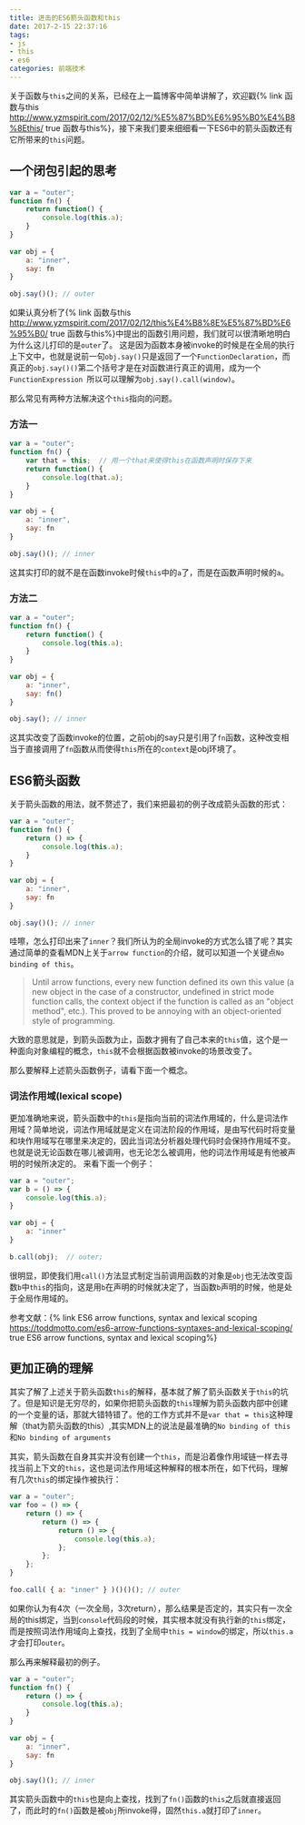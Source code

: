 ```yaml
---
title: 进击的ES6箭头函数和this
date: 2017-2-15 22:37:16
tags:
- js
- this
- es6
categories: 前端技术
---
```


关于函数与`this`之间的关系，已经在上一篇博客中简单讲解了，欢迎戳{% link 函数与this http://www.yzmspirit.com/2017/02/12/%E5%87%BD%E6%95%B0%E4%B8%8Ethis/ true 函数与this%}，接下来我们要来细细看一下ES6中的箭头函数还有它所带来的`this`问题。

<!-- more -->

## 一个闭包引起的思考
```javascript
var a = "outer";
function fn() {
    return function() {
        console.log(this.a);
    }
}
 
var obj = {
    a: "inner",
    say: fn
}
 
obj.say()(); // outer
```

如果认真分析了{% link 函数与this http://www.yzmspirit.com/2017/02/12/this%E4%B8%8E%E5%87%BD%E6%95%B0/ true 函数与this%}中提出的函数引用问题，我们就可以很清晰地明白为什么这儿打印的是`outer`了。
这是因为函数本身被invoke的时候是在全局的执行上下文中，也就是说前一句`obj.say()`只是返回了一个`FunctionDeclaration`，而真正的`obj.say()()`第二个括号才是在对函数进行真正的调用，成为一个`FunctionExpression `所以可以理解为`obj.say().call(window)`。

那么常见有两种方法解决这个`this`指向的问题。

### 方法一
```javascript
var a = "outer";
function fn() {
    var that = this;  // 用一个that来使得this在函数声明时保存下来
    return function() {
        console.log(that.a);
    }
}
 
var obj = {
    a: "inner",
    say: fn
}
 
obj.say()(); // inner
```
这其实打印的就不是在函数invoke时候`this`中的`a`了，而是在函数声明时候的`a`。

### 方法二
```javascript
var a = "outer";
function fn() {
    return function() {
        console.log(this.a);
    }
}
 
var obj = {
    a: "inner",
    say: fn()
}
 
obj.say(); // inner
```
这其实改变了函数invoke的位置，之前obj的say只是引用了`fn`函数，这种改变相当于直接调用了`fn`函数从而使得`this`所在的`context`是obj环境了。


## ES6箭头函数
关于箭头函数的用法，就不赘述了，我们来把最初的例子改成箭头函数的形式：
```javascript
var a = "outer";
function fn() {
    return () => {
        console.log(this.a);
    }
}
 
var obj = {
    a: "inner",
    say: fn
}
 
obj.say()(); // inner
```

哇嚓，怎么打印出来了`inner`？我们所认为的全局invoke的方式怎么错了呢？其实通过简单的查看MDN上关于`arrow function`的介绍，就可以知道一个关键点`No binding of this`。

> Until arrow functions, every new function defined its own this value (a new object in the case of a constructor, undefined in strict mode function calls, the context object if the function is called as an "object method", etc.). This proved to be annoying with an object-oriented style of programming.

大致的意思就是，到箭头函数为止，函数才拥有了自己本来的`this`值，这个是一种面向对象编程的概念，`this`就不会根据函数被invoke的场景改变了。

那么要解释上述箭头函数例子，请看下面一个概念。

### 词法作用域(lexical scope)
更加准确地来说，箭头函数中的`this`是指向当前的词法作用域的，什么是词法作用域？简单地说，词法作用域就是定义在词法阶段的作用域，是由写代码时将变量和块作用域写在哪里来决定的，因此当词法分析器处理代码时会保持作用域不变。也就是说无论函数在哪儿被调用，也无论怎么被调用，他的词法作用域是有他被声明的时候所决定的。
来看下面一个例子：

```javascript
var a = "outer";
var b = () => {
    console.log(this.a);
}
 
var obj = {
    a: "inner"
}
 
b.call(obj);  // outer;
```
很明显，即使我们用`call()`方法显式制定当前调用函数的对象是`obj`也无法改变函数`b`中`this`的指向，这是用`b`在声明的时候就决定了，当函数`b`声明的时候，他是处于全局作用域的。

参考文献：{% link ES6 arrow functions, syntax and lexical scoping https://toddmotto.com/es6-arrow-functions-syntaxes-and-lexical-scoping/ true ES6 arrow functions, syntax and lexical scoping%}


## 更加正确的理解
其实了解了上述关于箭头函数`this`的解释，基本就了解了箭头函数关于`this`的坑了。但是知识是无穷尽的，如果你把箭头函数的`this`理解为箭头函数内部中创建的一个变量的话，那就大错特错了。他的工作方式并不是`var that = this`这种理解（that为箭头函数的this）,其实MDN上的说法是最准确的`No binding of this`和`No binding of arguments`

其实，箭头函数在自身其实并没有创建一个`this`，而是沿着像作用域链一样去寻找当前上下文的`this`，这也是词法作用域这种解释的根本所在，如下代码，理解有几次`this`的绑定操作被执行：
```javascript
var a = "outer";
var foo = () => {
    return () => {
        return () => {
            return () => {
                console.log(this.a);
            };
        };
    };
}
 
foo.call( { a: "inner" } )()()(); // outer
```

如果你认为有4次（一次全局，3次return），那么结果是否定的，其实只有一次全局的this绑定，当到`console`代码段的时候，其实根本就没有执行新的`this`绑定，而是按照词法作用域向上查找，找到了全局中`this = window`的绑定，所以`this.a`才会打印`outer`。

那么再来解释最初的例子。
```javascript
var a = "outer";
function fn() {
    return () => {
        console.log(this.a);
    }
}
 
var obj = {
    a: "inner",
    say: fn
}
 
obj.say()(); // inner
```
其实箭头函数中的`this`也是向上查找，找到了`fn()`函数的`this`之后就直接返回了，而此时的`fn()`函数是被`obj`所invoke得，固然`this.a`就打印了`inner`。